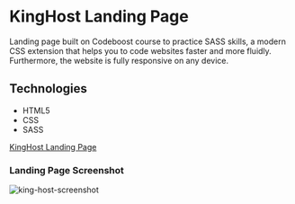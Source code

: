 # KingHost Landing Page
Landing page built on Codeboost course to practice SASS skills, a modern CSS extension that helps you to code websites faster and more fluidly. Furthermore, the website is fully responsive on any device. 

## Technologies 
- HTML5
- CSS
- SASS

[KingHost Landing Page](https://vitorlinsbinski.github.io/kinghost-landing-page/)

### Landing Page Screenshot 
![king-host-screenshot](https://user-images.githubusercontent.com/69444717/181356726-f177284a-be70-4640-a8e8-61d2c5065e5d.png)

